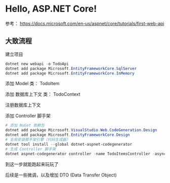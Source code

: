 # Hello, ASP.NET Core!

参考：
https://docs.microsoft.com/en-us/aspnet/core/tutorials/first-web-api

## 大致流程

建立项目

```PowerShell
dotnet new webapi -o TodoApi
dotnet add package Microsoft.EntityFrameworkCore.SqlServer
dotnet add package Microsoft.EntityFrameworkCore.InMemory
```

添加 Model 类： TodoItem

添加 数据库上下文 类： TodoContext

注册数据库上下文

添加 Controller 脚手架

```PowerShell
# 添加 NuGet 依赖包
dotnet add package Microsoft.VisualStudio.Web.CodeGeneration.Design
dotnet add package Microsoft.EntityFrameworkCore.Design
# 全局安装脚手架引擎（代码生成器）
dotnet tool install --global dotnet-aspnet-codegenerator
# 生成 Controller 脚手架
dotnet aspnet-codegenerator controller -name TodoItemsController -async -api -m TodoItem -dc TodoContext -outDir Controllers
```

到这一步就能跑起来玩玩了

后续是一些微调，以及增加 DTO (Data Transfer Object)
